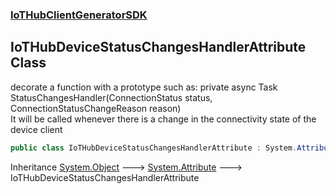 ### [IoTHubClientGeneratorSDK](IoTHubClientGeneratorSDK.md 'IoTHubClientGeneratorSDK')

## IoTHubDeviceStatusChangesHandlerAttribute Class

decorate a function with a prototype such as: private async Task StatusChangesHandler(ConnectionStatus status, ConnectionStatusChangeReason reason)  
It will be called whenever there is a change in the connectivity state of the device client

```csharp
public class IoTHubDeviceStatusChangesHandlerAttribute : System.Attribute
```

Inheritance [System.Object](https://docs.microsoft.com/en-us/dotnet/api/System.Object 'System.Object') &#129106; [System.Attribute](https://docs.microsoft.com/en-us/dotnet/api/System.Attribute 'System.Attribute') &#129106; IoTHubDeviceStatusChangesHandlerAttribute